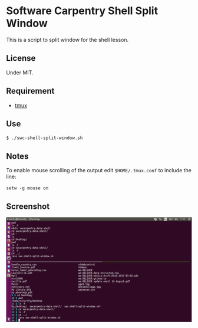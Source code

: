 # Software Carpentry Shell Split Window

This is a script to split window for the shell lesson.

## License

Under MIT.

## Requirement

-   [tmux](https://tmux.github.io/)

## Use

~~~
$ ./swc-shell-split-window.sh
~~~

## Notes

To enable mouse scrolling of the output edit `$HOME/.tmux.conf` to include the
line:

    setw -g mouse on

## Screenshot

![Screenshot of swc-shell-split-window](screenshot.png "Screenshot - only commands appear in top part of the shell, while instructor types in the bottom part and output is interleaved with commands")
